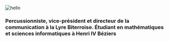 ![hello](https://user-images.githubusercontent.com/104134380/228375622-71ac0ba8-233f-4f17-a690-1476c05afbcb.gif)


### Percussionniste, vice-président et directeur de la communication à la Lyre Biterroise. Étudiant en mathématiques et sciences informatiques à Henri IV Béziers
